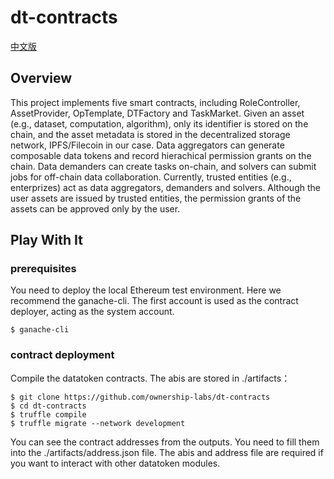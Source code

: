 # dt-contracts

[中文版](./README_CN.md)

## Overview

This project implements five smart contracts, including RoleController, AssetProvider, OpTemplate, DTFactory and TaskMarket. Given an asset (e.g., dataset, computation, algorithm), only its identifier is stored on the chain, and the asset metadata is stored in the decentralized storage network, IPFS/Filecoin in our case. Data aggregators can generate composable data tokens and record hierachical permission grants on the chain. Data demanders can create tasks on-chain, and solvers can submit jobs for off-chain data collaboration. Currently, trusted entities (e.g., enterprizes) act as data aggregators, demanders and solvers. Although the user assets are issued by trusted entities, the permission grants of the assets can be approved only by the user.

## Play With It

### prerequisites

You need to deploy the local Ethereum test environment. Here we recommend the ganache-cli. The first account is used as the contract deployer, acting as the system account.
```
$ ganache-cli
```

### contract deployment

Compile the datatoken contracts. The abis are stored in ./artifacts：
```
$ git clone https://github.com/ownership-labs/dt-contracts
$ cd dt-contracts
$ truffle compile
$ truffle migrate --network development
```

You can see the contract addresses from the outputs. You need to fill them into the ./artifacts/address.json file. The abis and address file are required if you want to interact with other datatoken modules.

